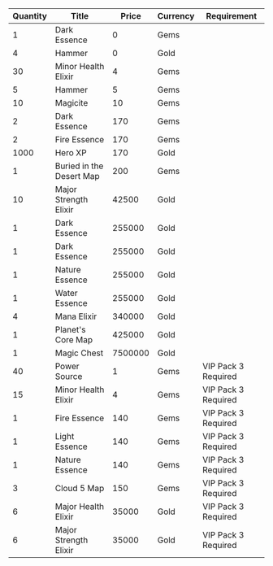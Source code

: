| Quantity | Title | Price | Currency |  Requirement |
| -------- | ----- | ----- | -------- |  ----------- |
| 1 | Dark Essence | 0 | Gems |  |
| 4 | Hammer | 0 | Gold |  |
| 30 | Minor Health Elixir | 4 | Gems |  |
| 5 | Hammer | 5 | Gems |  |
| 10 | Magicite | 10 | Gems |  |
| 2 | Dark Essence | 170 | Gems |  |
| 2 | Fire Essence | 170 | Gems |  |
| 1000 | Hero XP | 170 | Gold |  |
| 1 | Buried in the Desert Map | 200 | Gems |  |
| 10 | Major Strength Elixir | 42500 | Gold |  |
| 1 | Dark Essence | 255000 | Gold |  |
| 1 | Dark Essence | 255000 | Gold |  |
| 1 | Nature Essence | 255000 | Gold |  |
| 1 | Water Essence | 255000 | Gold |  |
| 4 | Mana Elixir | 340000 | Gold |  |
| 1 | Planet's Core Map | 425000 | Gold |  |
| 1 | Magic Chest | 7500000 | Gold |  |
| 40 | Power Source | 1 | Gems | VIP Pack 3 Required |
| 15 | Minor Health Elixir | 4 | Gems | VIP Pack 3 Required |
| 1 | Fire Essence | 140 | Gems | VIP Pack 3 Required |
| 1 | Light Essence | 140 | Gems | VIP Pack 3 Required |
| 1 | Nature Essence | 140 | Gems | VIP Pack 3 Required |
| 3 | Cloud 5 Map | 150 | Gems | VIP Pack 3 Required |
| 6 | Major Health Elixir | 35000 | Gold | VIP Pack 3 Required |
| 6 | Major Strength Elixir | 35000 | Gold | VIP Pack 3 Required |
